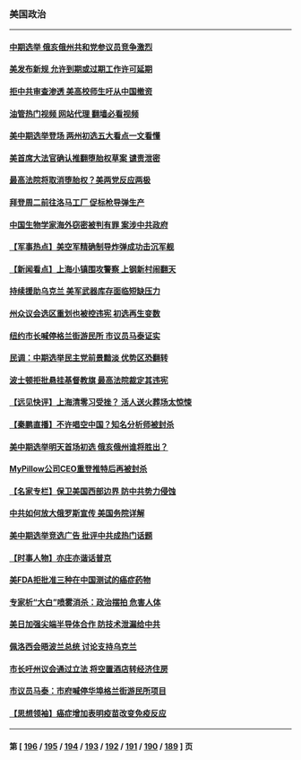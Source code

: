 ### 美国政治
---
#### [中期选举 俄亥俄州共和党参议员竞争激烈](../../pages/ncid1078159/n13726311.md?05040445) 
#### [美发布新规 允许到期或过期工作许可延期](../../pages/ncid1078159/n13726408.md?05040445) 
#### [拒中共审查渗透 美高校师生吁从中国撤资](../../pages/ncid1078159/n13726349.md?05040445) 
#### [油管热门视频 网站代理 翻墙必看视频](http://209.222.30.114:81/youtube.html?05040445)
#### [美中期选举登场 两州初选五大看点一文看懂](../../pages/ncid1078159/n13726382.md?05040445) 
#### [美首席大法官确认推翻堕胎权草案 谴责泄密](../../pages/ncid1078159/n13726380.md?05040445) 
#### [最高法院将取消堕胎权？美两党反应两极](../../pages/ncid1078159/n13726326.md?05040445) 
#### [拜登周二前往洛马工厂 促标枪导弹生产](../../pages/ncid1078159/n13726182.md?05040445) 
#### [中国生物学家海外窃密被判有罪 案涉中共政府](../../pages/ncid1078159/n13726188.md?05040445) 
#### [【军事热点】美空军精确制导炸弹成功击沉军舰](../../pages/ncid1078159/n13726081.md?05040445) 
#### [【新闻看点】上海小镇围攻警察 上钢新村闹翻天](../../pages/ncid1078159/n13725816.md?05040445) 
#### [持续援助乌克兰 美军武器库存面临短缺压力](../../pages/ncid1078159/n13725947.md?05040445) 
#### [州众议会选区重划也被控违宪 初选再生变数](../../pages/ncid1078159/n13725962.md?05040445) 
#### [纽约市长喊停格兰街游民所 市议员马泰证实](../../pages/ncid1078159/n13725969.md?05040445) 
#### [民调：中期选举民主党前景黯淡 优势区恐翻转](../../pages/ncid1078159/n13725757.md?05040445) 
#### [波士顿拒批悬挂基督教旗 最高法院裁定其违宪](../../pages/ncid1078159/n13725763.md?05040445) 
#### [【远见快评】上海清零习受挫？ 活人送火葬场太惊悚](../../pages/ncid1078159/n13725813.md?05040445) 
#### [【秦鹏直播】不许唱空中国？知名分析师被封杀](../../pages/ncid1078159/n13725611.md?05040445) 
#### [美中期选举明天首场初选 俄亥俄州谁将胜出？](../../pages/ncid1078159/n13725682.md?05040445) 
#### [MyPillow公司CEO重登推特后再被封杀](../../pages/ncid1078159/n13725760.md?05040445) 
#### [【名家专栏】保卫美国西部边界 防中共势力侵蚀](../../pages/ncid1078159/n13725525.md?05040445) 
#### [中共如何放大俄罗斯宣传 美国务院详解](../../pages/ncid1078159/n13725728.md?05040445) 
#### [美中期选举竞选广告 批评中共成热门话题](../../pages/ncid1078159/n13725722.md?05040445) 
#### [【时事人物】亦庄亦谐话普京](../../pages/ncid1078159/n13717062.md?05040445) 
#### [美FDA拒批准三种在中国测试的癌症药物](../../pages/ncid1078159/n13725655.md?05040445) 
#### [专家析“大白”喷雾消杀：政治摆拍 危害人体](../../pages/ncid1078159/n13725685.md?05040445) 
#### [美日加强尖端半导体合作 防技术泄漏给中共](../../pages/ncid1078159/n13725683.md?05040445) 
#### [佩洛西会晤波兰总统 讨论支持乌克兰](../../pages/ncid1078159/n13725544.md?05040445) 
#### [市长吁州议会通过立法 将空置酒店转经济住房](../../pages/ncid1078159/n13725212.md?05040445) 
#### [市议员马泰：市府喊停华埠格兰街游民所项目](../../pages/ncid1078159/n13725214.md?05040445) 
#### [【思想领袖】癌症增加表明疫苗改变免疫反应](../../pages/ncid1078159/n13723598.md?05040445) 

---
#### 第 [ [196](./196.md?05040445) / [195](./195.md?05040445) / [194](./194.md?05040445) / [193](./193.md?05040445) / [192](./192.md?05040445) / [191](./191.md?05040445) / [190](./190.md?05040445) / [189](./189.md?05040445) ] 页
